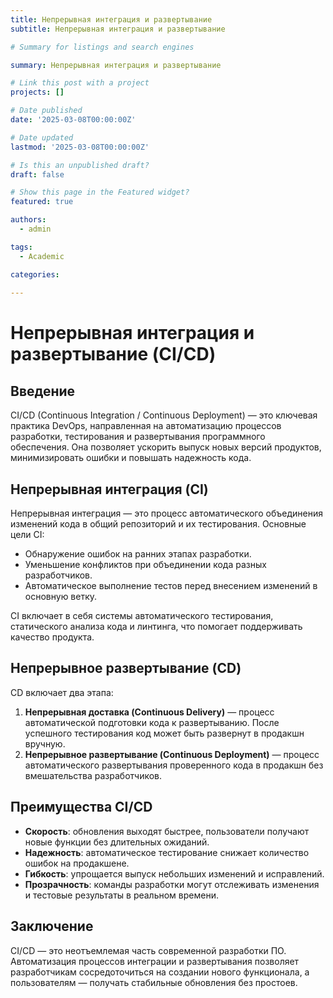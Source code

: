 ```yaml
---
title: Непрерывная интеграция и развертывание
subtitle: Непрерывная интеграция и развертывание

# Summary for listings and search engines

summary: Непрерывная интеграция и развертывание

# Link this post with a project
projects: []

# Date published
date: '2025-03-08T00:00:00Z'

# Date updated
lastmod: '2025-03-08T00:00:00Z'

# Is this an unpublished draft?
draft: false

# Show this page in the Featured widget?
featured: true

authors:
  - admin

tags:
  - Academic

categories:
  
---
```


# Непрерывная интеграция и развертывание (CI/CD)

## Введение

CI/CD (Continuous Integration / Continuous Deployment) — это ключевая практика DevOps, направленная на автоматизацию процессов разработки, тестирования и развертывания программного обеспечения. Она позволяет ускорить выпуск новых версий продуктов, минимизировать ошибки и повышать надежность кода.

## Непрерывная интеграция (CI)

Непрерывная интеграция — это процесс автоматического объединения изменений кода в общий репозиторий и их тестирования. Основные цели CI:

- Обнаружение ошибок на ранних этапах разработки.
- Уменьшение конфликтов при объединении кода разных разработчиков.
- Автоматическое выполнение тестов перед внесением изменений в основную ветку.

CI включает в себя системы автоматического тестирования, статического анализа кода и линтинга, что помогает поддерживать качество продукта.

## Непрерывное развертывание (CD)

CD включает два этапа:

1. **Непрерывная доставка (Continuous Delivery)** — процесс автоматической подготовки кода к развертыванию. После успешного тестирования код может быть развернут в продакшн вручную.
2. **Непрерывное развертывание (Continuous Deployment)** — процесс автоматического развертывания проверенного кода в продакшн без вмешательства разработчиков.

## Преимущества CI/CD

- **Скорость**: обновления выходят быстрее, пользователи получают новые функции без длительных ожиданий.
- **Надежность**: автоматическое тестирование снижает количество ошибок на продакшене.
- **Гибкость**: упрощается выпуск небольших изменений и исправлений.
- **Прозрачность**: команды разработки могут отслеживать изменения и тестовые результаты в реальном времени.

## Заключение

CI/CD — это неотъемлемая часть современной разработки ПО. Автоматизация процессов интеграции и развертывания позволяет разработчикам сосредоточиться на создании нового функционала, а пользователям — получать стабильные обновления без простоев.
